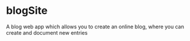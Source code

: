 # blogSite
A blog web app which allows you to create an online blog, where you can create and document new entries
